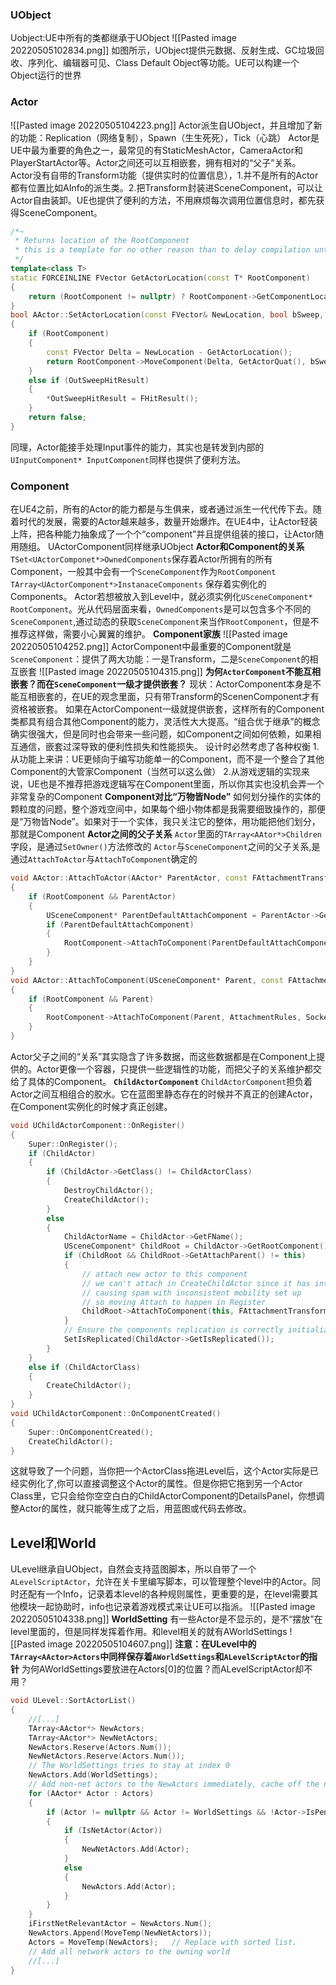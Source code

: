 ### UObject
Uobject:UE中所有的类都继承于UObject
![[Pasted image 20220505102834.png]]
如图所示，UObject提供元数据、反射生成、GC垃圾回收、序列化、编辑器可见、Class Default Object等功能。UE可以构建一个Object运行的世界
### Actor
![[Pasted image 20220505104223.png]]
Actor派生自UObject，并且增加了新的功能：Replication（网络复制），Spawn（生生死死），Tick（心跳）
Actor是UE中最为重要的角色之一，最常见的有StaticMeshActor，CameraActor和PlayerStartActor等。Actor之间还可以互相嵌套，拥有相对的“父子”关系。
Actor没有自带的Transform功能（提供实时的位置信息），1.并不是所有的Actor都有位置比如AInfo的派生类。2.把Transform封装进SceneComponent，可以让Actor自由装卸。UE也提供了便利的方法，不用麻烦每次调用位置信息时，都先获得SceneComponent。
```C++
/*~
 * Returns location of the RootComponent 
 * this is a template for no other reason than to delay compilation until USceneComponent is defined
 */ 
template<class T>
static FORCEINLINE FVector GetActorLocation(const T* RootComponent)
{
    return (RootComponent != nullptr) ? RootComponent->GetComponentLocation() : FVector(0.f,0.f,0.f);
}
bool AActor::SetActorLocation(const FVector& NewLocation, bool bSweep, FHitResult* OutSweepHitResult, ETeleportType Teleport)
{
    if (RootComponent)
    {
        const FVector Delta = NewLocation - GetActorLocation();
        return RootComponent->MoveComponent(Delta, GetActorQuat(), bSweep, OutSweepHitResult, MOVECOMP_NoFlags, Teleport);
    }
    else if (OutSweepHitResult)
    {
        *OutSweepHitResult = FHitResult();
    }
    return false;
}
```
同理，Actor能接手处理Input事件的能力，其实也是转发到内部的`UInputComponent* InputComponent`同样也提供了便利方法。
### Component
在UE4之前，所有的Actor的能力都是与生俱来，或者通过派生一代代传下去。随着时代的发展，需要的Actor越来越多，数量开始爆炸。在UE4中，让Actor轻装上阵，把各种能力抽象成了一个个“component”并且提供组装的接口，让Actor随用随组。
UActorComponent同样继承UObject
**Actor和Component的关系**
`TSet<UActorComponet*>OwnedComponents`保存着Actor所拥有的所有Component，一般其中会有一个`SceneComponent`作为`RootComponent`
`TArray<UActorComponent*>InstanaceComponents` 保存着实例化的Components。
Actor若想被放入到Level中，就必须实例化`USceneComponent* RootComponent`。光从代码层面来看，`OwnedComponents`是可以包含多个不同的`SceneComponent`,通过动态的获取`SceneComponent`来当作`RootComponent`，但是不推荐这样做，需要小心翼翼的维护。
**Component家族**
![[Pasted image 20220505104252.png]]
ActorComponent中最重要的Component就是`SceneComponent`：提供了两大功能：一是Transform，二是`SceneComponent`的相互嵌套
![[Pasted image 20220505104315.png]]
**为何`ActorComponent`不能互相嵌套？而在`SceneComponent`一级才提供嵌套？**
现状：ActorComponent本身是不能互相嵌套的，在UE的观念里面，只有带Transform的ScenenComponent才有资格被嵌套。
如果在ActorComponent一级就提供嵌套，这样所有的Component类都具有组合其他Component的能力，灵活性大大提高。“组合优于继承”的概念确实很强大，但是同时也会带来一些问题，如Component之间如何依赖，如果相互通信，嵌套过深导致的便利性损失和性能损失。
设计时必然考虑了各种权衡
1.从功能上来讲：UE更倾向于编写功能单一的Component，而不是一个整合了其他Component的大管家Component（当然可以这么做）
2.从游戏逻辑的实现来说，UE也是不推荐把游戏逻辑写在Component里面，所以你其实也没机会弄一个非常复杂的Component
**Component对比“万物皆Node”**
如何划分操作的实体的颗粒度的问题，整个游戏空间中，如果每个细小物体都是我需要细致操作的，那便是“万物皆Node”。如果对于一个实体，我只关注它的整体，用功能把他们划分，那就是Component
**Actor之间的父子关系**
`Actor`里面的`TArray<AAtor*>Children`字段，是通过`SetOwner()`方法修改的
`Actor`与`SceneComponent`之间的父子关系,是通过`AttachToActor`与`AttachToComponent`确定的
```C++
void AActor::AttachToActor(AActor* ParentActor, const FAttachmentTransformRules& AttachmentRules, FName SocketName)
{
    if (RootComponent && ParentActor)
    {
        USceneComponent* ParentDefaultAttachComponent = ParentActor->GetDefaultAttachComponent();
        if (ParentDefaultAttachComponent)
        {
            RootComponent->AttachToComponent(ParentDefaultAttachComponent, AttachmentRules, SocketName);
        }
    }
}
void AActor::AttachToComponent(USceneComponent* Parent, const FAttachmentTransformRules& AttachmentRules, FName SocketName)
{
    if (RootComponent && Parent)
    {
        RootComponent->AttachToComponent(Parent, AttachmentRules, SocketName);
    }
}
```
Actor父子之间的“关系”其实隐含了许多数据，而这些数据都是在Component上提供的。Actor更像一个容器，只提供一些逻辑性的功能，而把父子的关系维护都交给了具体的Component。
**`ChildActorComponent`**
`ChildActorComponent`担负着Actor之间互相组合的胶水。它在蓝图里静态存在的时候并不真正的创建Actor，在Component实例化的时候才真正创建。
```C++
void UChildActorComponent::OnRegister()
{
    Super::OnRegister();
    if (ChildActor)
    {
        if (ChildActor->GetClass() != ChildActorClass)
        {
            DestroyChildActor();
            CreateChildActor();
        }
        else
        {
            ChildActorName = ChildActor->GetFName();
            USceneComponent* ChildRoot = ChildActor->GetRootComponent();
            if (ChildRoot && ChildRoot->GetAttachParent() != this)
            {
                // attach new actor to this component
                // we can't attach in CreateChildActor since it has intermediate Mobility set up
                // causing spam with inconsistent mobility set up
                // so moving Attach to happen in Register
                ChildRoot->AttachToComponent(this, FAttachmentTransformRules::SnapToTargetNotIncludingScale);
            }
            // Ensure the components replication is correctly initialized
            SetIsReplicated(ChildActor->GetIsReplicated());
        }
    }
    else if (ChildActorClass)
    {
        CreateChildActor();
    }
}
void UChildActorComponent::OnComponentCreated()
{
    Super::OnComponentCreated();
    CreateChildActor();
}
```
这就导致了一个问题，当你把一个ActorClass拖进Level后，这个Actor实际是已经实例化了,你可以直接调整这个Actor的属性。但是你把它拖到另一个Actor Class里，它只会给你空空白白的ChildActorComponent的DetailsPanel，你想调整Actor的属性，就只能等生成了之后，用蓝图或代码去修改。
## Level和World
ULevel继承自UObject，自然会支持蓝图脚本，所以自带了一个`ALevelScriptActor`，允许在关卡里编写脚本，可以管理整个level中的Actor。同时还配有一个Info，记录着本level的各种规则属性，更重要的是，在level需要其他模块一起协助时，info也记录着游戏模式来让UE可以指派。
![[Pasted image 20220505104338.png]]
**WorldSetting**
有一些Actor是不显示的，是不“摆放”在level里面的，但是同样发挥着作用。和level相关的就有AWorldSettings
![[Pasted image 20220505104607.png]]
**注意：在ULevel中的`TArray<AActor>Actors`中同样保存着`AWorldSettings`和`ALevelScriptActor`的指针**
为何AWorldSettings要放进在Actors[0]的位置？而ALevelScriptActor却不用？
```C++
void ULevel::SortActorList()
{
    //[...]
    TArray<AActor*> NewActors;
    TArray<AActor*> NewNetActors;
    NewActors.Reserve(Actors.Num());
    NewNetActors.Reserve(Actors.Num());
    // The WorldSettings tries to stay at index 0
    NewActors.Add(WorldSettings);
    // Add non-net actors to the NewActors immediately, cache off the net actors to Append after
    for (AActor* Actor : Actors)
    {
        if (Actor != nullptr && Actor != WorldSettings && !Actor->IsPendingKill())
        {
            if (IsNetActor(Actor))
            {
                NewNetActors.Add(Actor);
            }
            else
            {
                NewActors.Add(Actor);
            }
        }
    }
    iFirstNetRelevantActor = NewActors.Num();
    NewActors.Append(MoveTemp(NewNetActors));
    Actors = MoveTemp(NewActors);   // Replace with sorted list.
    // Add all network actors to the owning world
    //[...]
}
```